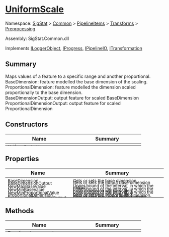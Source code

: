 # [UniformScale](./UniformScale.md)

Namespace: [SigStat]() > [Common](./../../../README.md) > [PipelineItems]() > [Transforms]() > [Preprocessing](./README.md)

Assembly: SigStat.Common.dll

Implements [ILoggerObject](./../../../ILoggerObject.md), [IProgress](./../../../Helpers/IProgress.md), [IPipelineIO](./../../../Pipeline/IPipelineIO.md), [ITransformation](./../../../ITransformation.md)

## Summary
Maps values of a feature to a specific range and another proportional.  <br>BaseDimension: feature modelled the base dimension of the scaling. <br>ProportionalDimension: feature modelled the dimension scaled proportionally to the base dimension. <br>BaseDimensionOutput: output feature for scaled BaseDimension<br>ProportionalDimensionOutput: output feature for scaled ProportionalDimension

## Constructors

| Name | Summary | 
| --- | --- | 
| <sub>UniformScale (  )</sub><div style="margin: -28px 0px 0px 0px;"><img width=200/>  | <sub></sub><div style="margin: -28px 0px 0px 0px;"><img width=200/>  | <br>


## Properties

| Name | Summary | 
| --- | --- | 
| <sub>BaseDimension</sub><div style="margin: -28px 0px 0px 0px;"><img width=200/>  | <sub>Gets or sets the base dimension.</sub><div style="margin: -28px 0px 0px 0px;"><img width=200/>  | <br>
| <sub>BaseDimensionOutput</sub><div style="margin: -28px 0px 0px 0px;"><img width=200/>  | <sub>Gets or sets the output base dimension output.</sub><div style="margin: -28px 0px 0px 0px;"><img width=200/>  | <br>
| <sub>NewMaxBaseValue</sub><div style="margin: -28px 0px 0px 0px;"><img width=200/>  | <sub>Upper bound of the interval, in which the base dimension will be scaled</sub><div style="margin: -28px 0px 0px 0px;"><img width=200/>  | <br>
| <sub>NewMinBaseValue</sub><div style="margin: -28px 0px 0px 0px;"><img width=200/>  | <sub>Lower bound of the interval, in which the base dimension will be scaled</sub><div style="margin: -28px 0px 0px 0px;"><img width=200/>  | <br>
| <sub>NewMinProportionalValue</sub><div style="margin: -28px 0px 0px 0px;"><img width=200/>  | <sub>Lower bound of the interval, in which the proportional dimension will be scaled</sub><div style="margin: -28px 0px 0px 0px;"><img width=200/>  | <br>
| <sub>ProportionalDimension</sub><div style="margin: -28px 0px 0px 0px;"><img width=200/>  | <sub>Gets or sets the ProportionalDimension.</sub><div style="margin: -28px 0px 0px 0px;"><img width=200/>  | <br>
| <sub>ProportionalDimensionOutput</sub><div style="margin: -28px 0px 0px 0px;"><img width=200/>  | <sub>Gets or sets the output proportional dimension output.</sub><div style="margin: -28px 0px 0px 0px;"><img width=200/>  | <br>


## Methods

| Name | Summary | 
| --- | --- | 
| <sub>[Transform](./Methods/UniformScale-100663843.md) ( [`Signature`](./../../../Signature.md) )</sub><div style="margin: -28px 0px 0px 0px;"><img width=200/>  | <sub></sub><div style="margin: -28px 0px 0px 0px;"><img width=200/>  | <br>


